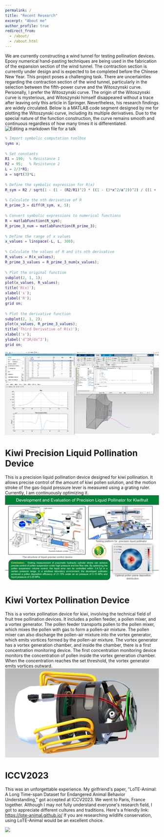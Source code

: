```yaml
---
permalink: /
title: "Recent Research"
excerpt: "About me"
author_profile: true
redirect_from: 
  - /about/
  - /about.html
---
```

We are currently constructing a wind tunnel for testing pollination devices. Epoxy numerical hand-pasting techniques are being used in the fabrication of the expansion section of the wind tunnel. The contraction section is currently under design and is expected to be completed before the Chinese New Year. This project poses a challenging task. There are uncertainties regarding the contraction section of the wind tunnel, particularly in the selection between the fifth-power curve and the Witoszynski curve. Personally, I prefer the Witoszynski curve. The origin of the Witoszynski curve is mysterious, and Witoszynski himself disappeared without a trace after leaving only this article in Springer. Nevertheless, his research findings are widely circulated. Below is a MATLAB code segment designed by me for plotting the Witoszynski curve, including its multiple derivatives. Due to the special nature of the function construction, the curve remains smooth and continuous regardless of how many times it is differentiated.
![Editing a markdown file for a talk](/images/Home1.JPG)
```matlab
% Import symbolic computation toolbox
syms x;

% Set constants
R1 = 190;  % Resistance 1
R2 = 95;   % Resistance 2
L = 2/3*R1;
a = sqrt(3)*L;

% Define the symbolic expression for R(x)
R_sym = R2 / sqrt(1 - (1 - (R2/R1)^2) * ((1 - (3*x^2/a^2))^2) / ((1 + (x^2/a^2))^3));

% Calculate the nth derivative of R
R_prime_3 = diff(R_sym, x, 5);

% Convert symbolic expressions to numerical functions
R = matlabFunction(R_sym);
R_prime_3_num = matlabFunction(R_prime_3);

% Define the range of x values
x_values = linspace(-L, L, 300);

% Calculate the values of R and its nth derivative
R_values = R(x_values);
R_prime_3_values = R_prime_3_num(x_values);

% Plot the original function
subplot(2, 1, 1);
plot(x_values, R_values);
title('R(x)');
xlabel('x');
ylabel('R');
grid on;

% Plot the derivative function
subplot(2, 1, 2);
plot(x_values, R_prime_3_values);
title('Third Derivative of R(x)');
xlabel('x');
ylabel('d^3R/dx^3');
grid on;
```

<img src='/images/Home2.png'>

Kiwi Precision Liquid Pollination Device
======
This is a precision liquid pollination device designed for kiwi pollination. It allows precise control of the amount of kiwi pollen solution, and the motion stroke of the gas-liquid pressure lever is measured using a grating ruler. Currently, I am continuously optimizing it.
<img src='/images/Home3.png'>

Kiwi Vortex Pollination Device
======
This is a vortex pollination device for kiwi, involving the technical field of fruit tree pollination devices. It includes a pollen feeder, a pollen mixer, and a vortex generator. The pollen feeder transports pollen to the pollen mixer, which mixes the pollen with gas to form a pollen-air mixture. The pollen mixer can also discharge the pollen-air mixture into the vortex generator, which emits vortices formed by the pollen-air mixture. The vortex generator has a vortex generation chamber, and inside the chamber, there is a first concentration monitoring device. The first concentration monitoring device monitors the concentration of pollen inside the vortex generation chamber. When the concentration reaches the set threshold, the vortex generator emits vortices outward.
<img src='/images/Home4.jpg'>

ICCV2023
======
This was an unforgettable experience. My girlfriend's paper, "LoTE-Animal: A Long Time-span Dataset for Endangered Animal Behavior Understanding," got accepted at ICCV2023. We went to Paris, France together. Although I may not fully understand everyone's research field, I got to appreciate different cultures and traditions. Here's a friendly link: https://lote-animal.github.io/ If you are researching wildlife conservation, using LoTE-Animal would be an excellent choice.

<img src='/images/Home5.JPG'>
